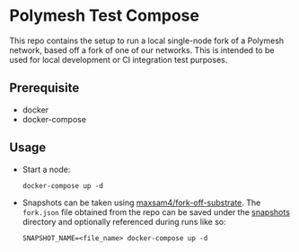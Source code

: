 # Polymesh Test Compose

This repo contains the setup to run a local single-node fork of a Polymesh network, based off a fork of one of our networks.
This is intended to be used for local development or CI integration test purposes.

## Prerequisite

- docker
- docker-compose

## Usage

- Start a node:
  ```
  docker-compose up -d
  ```
- Snapshots can be taken using [maxsam4/fork-off-substrate](https://github.com/maxsam4/fork-off-substrate). The `fork.json` file obtained from the repo can be saved under the [snapshots](./snapshots) directory and optionally referenced during runs like so:
  ```
  SNAPSHOT_NAME=<file_name> docker-compose up -d
  ```
